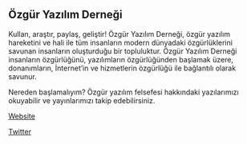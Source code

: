 ## <a name="ozguryazilimdernegi"></a> Özgür Yazılım Derneği

Kullan, araştır, paylaş, geliştir!
Özgür Yazılım Derneği, özgür yazılım hareketini ve hali ile tüm insanların modern dünyadaki özgürlüklerini savunan insanların oluşturduğu bir topluluktur. Özgür Yazılım Derneği insanların özgürlüğünü, yazılımların özgürlüğünden başlamak üzere, donanımların, İnternet’in ve hizmetlerin özgürlüğü ile bağlantılı olarak savunur.

Nereden başlamalıyım?
Özgür yazılım felsefesi hakkındaki yazılarımızı okuyabilir ve yayınlarımızı takip edebilirsiniz.

[Website](https://oyd.org.tr)

[Twitter](https://twitter.com/oydorgtr)
